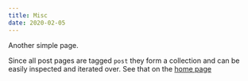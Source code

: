```yaml
---
title: Misc
date: 2020-02-05
---
```


Another simple page.

Since all post pages are tagged `post` they form a collection and can be easily inspected and iterated over. See that on the [home page](/)
